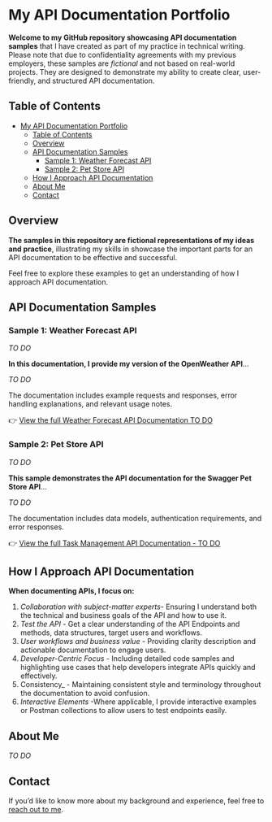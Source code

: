 # My API Documentation Portfolio  
**Welcome to my GitHub repository showcasing API documentation samples** that I have created as part of my practice in technical writing. Please note that due to confidentiality agreements with my previous employers, these samples are *fictional* and not based on real-world projects. They are designed to demonstrate my ability to create clear, user-friendly, and structured API documentation.

## Table of Contents

- [My API Documentation Portfolio](#my-api-documentation-portfolio)
  - [Table of Contents](#table-of-contents)
  - [Overview](#overview)
  - [API Documentation Samples](#api-documentation-samples)
    - [Sample 1: Weather Forecast API](#sample-1-weather-forecast-api)
    - [Sample 2: Pet Store API](#sample-2-pet-store-api)
  - [How I Approach API Documentation](#how-i-approach-api-documentation)
  - [About Me](#about-me)
  - [Contact](#contact)

## Overview

**The samples in this repository are fictional representations of my ideas and practice**, illustrating my skills in showcase the important parts for an API documentation to be effective and successful.

Feel free to explore these examples to get an understanding of how I approach API documentation.

## API Documentation Samples

### Sample 1: Weather Forecast API

_TO DO_  

**In this documentation, I provide my version of the OpenWeather API**...  

_TO DO_

The documentation includes example requests and responses, error handling explanations, and relevant usage notes.

👉 [View the full Weather Forecast API Documentation TO DO](link-to-weather-forecast-api-sample)

### Sample 2: Pet Store API

_TO DO_  

**This sample demonstrates the API documentation for the Swagger Pet Store API**...

_TO DO_  

The documentation includes data models, authentication requirements, and error responses.

👉 [View the full Task Management API Documentation - TO DO](link-to-task-management-api-sample)

## How I Approach API Documentation

**When documenting APIs, I focus on:**

1. _Collaboration with subject-matter experts_- Ensuring I understand both the technical and business goals of the API and how to use it.
2. _Test the API_ - Get a clear understanding of the API Endpoints and methods, data structures, target users and workflows.
3. _User workflows and business value_ - Providing clarity description and actionable documentation to engage users.
4. _Developer-Centric Focus_ - Including detailed code samples and highlighting use cases that help developers integrate APIs quickly and effectively.
5. Consistency_ - Maintaining consistent style and terminology throughout the documentation to avoid confusion.
6. _Interactive Elements_ -Where applicable, I provide interactive examples or Postman collections to allow users to test endpoints easily.

## About Me

_TO DO_

## Contact

If you’d like to know more about my background and experience, feel free to [reach out to me](https://www.linkedin.com/in/javier-hernandez-fernandez/).
